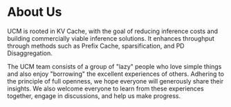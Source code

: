 # About Us

UCM is rooted in KV Cache, with the goal of reducing inference costs and building commercially viable inference
solutions. It enhances throughput through methods such as Prefix Cache, sparsification, and PD Disaggregation.

The UCM team consists of a group of "lazy" people who love simple things and also enjoy "borrowing" the excellent
experiences of others. Adhering to the principle of full openness, we hope everyone will generously share their
insights. We also welcome everyone to learn from these experiences together, engage in discussions, and help us make
progress.
